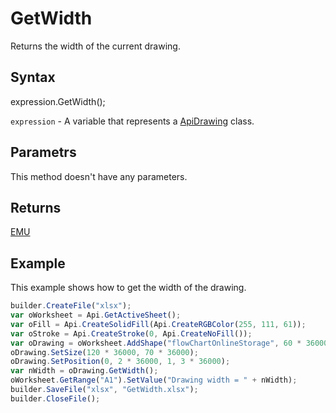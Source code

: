 # GetWidth

Returns the width of the current drawing.

## Syntax

expression.GetWidth();

`expression` - A variable that represents a [ApiDrawing](../ApiDrawing.md) class.

## Parametrs

This method doesn't have any parameters.

## Returns

[EMU](../../../Enumerations/Emu.md)

## Example

This example shows how to get the width of the drawing.

```javascript
builder.CreateFile("xlsx");
var oWorksheet = Api.GetActiveSheet();
var oFill = Api.CreateSolidFill(Api.CreateRGBColor(255, 111, 61));
var oStroke = Api.CreateStroke(0, Api.CreateNoFill());
var oDrawing = oWorksheet.AddShape("flowChartOnlineStorage", 60 * 36000, 35 * 36000, oFill, oStroke, 0, 2 * 36000, 0, 3 * 36000);
oDrawing.SetSize(120 * 36000, 70 * 36000);
oDrawing.SetPosition(0, 2 * 36000, 1, 3 * 36000);
var nWidth = oDrawing.GetWidth();
oWorksheet.GetRange("A1").SetValue("Drawing width = " + nWidth);
builder.SaveFile("xlsx", "GetWidth.xlsx");
builder.CloseFile();
```